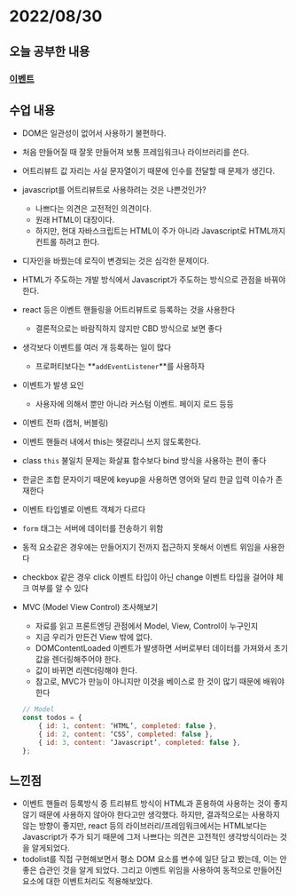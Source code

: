 # 2022/08/30

## 오늘 공부한 내용

### [이벤트](https://github.com/SleeplessN/TIL/blob/main/Javascript/Javascript%20DeepDive/40%EC%9E%A5%20%EC%9D%B4%EB%B2%A4%ED%8A%B8.md)

## 수업 내용

- DOM은 일관성이 없어서 사용하기 불편하다.
- 처음 만들어질 때 잘못 만들어져 보통 프레임워크나 라이브러리를 쓴다.
- 어트리뷰트 값 자리는 사실 문자열이기 때문에 인수를 전달할 때 문제가 생긴다.
- javascript를 어트리뷰트로 사용하려는 것은 나쁜것인가?
    - 나쁘다는 의견은 고전적인 의견이다.
    - 원래 HTML이 대장이다.
    - 하지만, 현대 자바스크립트는 HTML이 주가 아니라 Javascript로 HTML까지 컨트롤 하려고 한다.
- 디자인을 바꿨는데 로직이 변경되는 것은 심각한 문제이다.
- HTML가 주도하는 개발 방식에서 Javascript가 주도하는 방식으로 관점을 바꿔야한다.
- react 등은 이벤트 핸들링을 어트리뷰트로 등록하는 것을 사용한다
    - 결론적으로는 바람직하지 않지만 CBD 방식으로 보면 좋다
- 생각보다 이벤트를 여러 개 등록하는 일이 많다
    - 프로퍼티보다는 **`addEventListener`**를 사용하자
- 이벤트가 발생 요인
    - 사용자에 의해서 뿐만 아니라 커스텀 이벤트. 페이지 로드 등등
- 이벤트 전파 (캡처, 버블링)
- 이벤트 핸들러 내에서 this는 헷갈리니 쓰지 않도록한다.
- class `this` 불일치 문제는 화살표 함수보다 bind 방식을 사용하는 편이 좋다
- 한글은 조합 문자이기 때문에 keyup을 사용하면 영어와 달리 한글 입력 이슈가 존재한다
- 이벤트 타입별로 이벤트 객체가 다르다
- `form` 태그는 서버에 데이터를 전송하기 위함
- 동적 요소같은 경우에는 만들어지기 전까지 접근하지 못해서 이벤트 위임을 사용한다
- checkbox 같은 경우 click 이벤트 타입이 아닌 change 이벤트 타입을 걸어야 체크 여부를 알 수 있다

- MVC (Model View Control) 조사해보기
    - 자료를 읽고 프론트엔딩 관점에서 Model, View, Control이 누구인지
    - 지금 우리가 만든건 View 밖에 없다.
    - DOMContentLoaded 이벤트가 발생하면 서버로부터 데이터를 가져와서 초기값을 렌더링해주어야 한다.
    - 값이 바뀌면 리렌더링해야 한다.
    - 참고로, MVC가 만능이 아니지만 이것을 베이스로 한 것이 많기 때문에 배워야한다
    
    ```jsx
    // Model
    const todos = {
    	{ id: 1, content: ‘HTML’, completed: false },
    	{ id: 2, content: ‘CSS’, completed: false },
    	{ id: 3, content: ‘Javascript’, completed: false },
    };
    ```
    

## 느낀점

- 이벤트 핸들러 등록방식 중 트리뷰트 방식이 HTML과 혼용하여 사용하는 것이 좋지않기 때문에 사용하지 않아야 한다고만 생각했다. 하지만, 결과적으로는 사용하지 않는 방향이 좋지만, react 등의 라이브러리/프레임워크에서는 HTML보다는 Javascript가 주가 되기 때문에 그저 나쁘다는 의견은 고전적인 생각방식이라는 것을 알게되었다.
- todolist를 직접 구현해보면서 평소 DOM 요소를 변수에 일단 담고 봤는데, 이는 안좋은 습관인 것을 알게 되었다. 그리고 이벤트 위임을 사용하여 동적으로 만들어진 요소에 대한 이벤트처리도 적용해보았다.